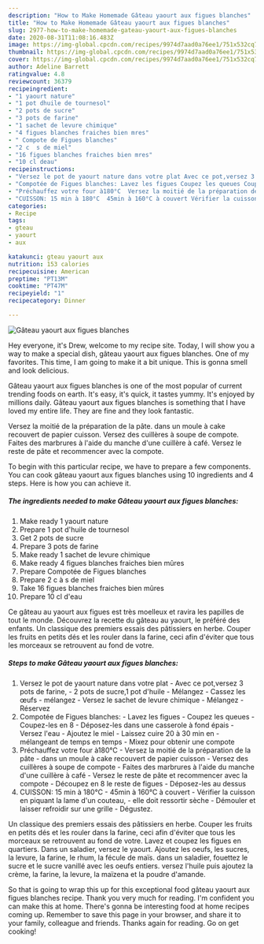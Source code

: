 ```yaml
---
description: "How to Make Homemade Gâteau yaourt aux figues blanches"
title: "How to Make Homemade Gâteau yaourt aux figues blanches"
slug: 2977-how-to-make-homemade-gateau-yaourt-aux-figues-blanches
date: 2020-08-31T11:08:16.483Z
image: https://img-global.cpcdn.com/recipes/9974d7aad0a76ee1/751x532cq70/gateau-yaourt-aux-figues-blanches-photo-principale-de-la-recette.jpg
thumbnail: https://img-global.cpcdn.com/recipes/9974d7aad0a76ee1/751x532cq70/gateau-yaourt-aux-figues-blanches-photo-principale-de-la-recette.jpg
cover: https://img-global.cpcdn.com/recipes/9974d7aad0a76ee1/751x532cq70/gateau-yaourt-aux-figues-blanches-photo-principale-de-la-recette.jpg
author: Adeline Barrett
ratingvalue: 4.8
reviewcount: 36379
recipeingredient:
- "1 yaourt nature"
- "1 pot dhuile de tournesol"
- "2 pots de sucre"
- "3 pots de farine"
- "1 sachet de levure chimique"
- "4 figues blanches fraiches bien mres"
- " Compote de Figues blanches"
- "2 c  s de miel"
- "16 figues blanches fraiches bien mres"
- "10 cl deau"
recipeinstructions:
- "Versez le pot de yaourt nature dans votre plat Avec ce pot,versez 3 pots de farine, 2 pots de sucre,1 pot d&#39;huile Mélangez Cassez les œufs mélangez Versez le sachet de levure chimique Mélangez Réservez"
- "Compotée de Figues blanches: Lavez les figues Coupez les queues Coupez-les en 8 Déposez-les dans une casserole à fond épais Versez l&#39;eau Ajoutez le miel Laissez cuire 20 à 30 min en mélangeant de temps en temps Mixez pour obtenir une compote"
- "Préchauffez votre four à180°C  Versez la moitié de la préparation de la pâte dans un moule à cake recouvert de papier cuisson Versez des cuillères à soupe de compote Faites des marbrures à l&#39;aide du manche d&#39;une cuillère à café Versez le reste de pâte et recommencer avec la compote Découpez en 8 le reste de figues Déposez-les au dessus"
- "CUISSON: 15 min à 180°C  45min à 160°C à couvert Vérifier la cuisson en piquant la lame d&#39;un couteau, elle doit ressortir sèche Démouler et laisser refroidir sur une grille Dégustez."
categories:
- Recipe
tags:
- gteau
- yaourt
- aux

katakunci: gteau yaourt aux 
nutrition: 153 calories
recipecuisine: American
preptime: "PT13M"
cooktime: "PT47M"
recipeyield: "1"
recipecategory: Dinner

---
```



![Gâteau yaourt aux figues blanches](https://img-global.cpcdn.com/recipes/9974d7aad0a76ee1/751x532cq70/gateau-yaourt-aux-figues-blanches-photo-principale-de-la-recette.jpg)

Hey everyone, it's Drew, welcome to my recipe site. Today, I will show you a way to make a special dish, gâteau yaourt aux figues blanches. One of my favorites. This time, I am going to make it a bit unique. This is gonna smell and look delicious.

Gâteau yaourt aux figues blanches is one of the most popular of current trending foods on earth. It's easy, it's quick, it tastes yummy. It's enjoyed by millions daily. Gâteau yaourt aux figues blanches is something that I have loved my entire life. They are fine and they look fantastic.

Versez la moitié de la préparation de la pâte. dans un moule à cake recouvert de papier cuisson. Versez des cuillères à soupe de compote. Faites des marbrures à l&#39;aide du manche d&#39;une cuillère à café. Versez le reste de pâte et recommencer avec la compote.


To begin with this particular recipe, we have to prepare a few components. You can cook gâteau yaourt aux figues blanches using 10 ingredients and 4 steps. Here is how you can achieve it.

<!--inarticleads1-->

##### The ingredients needed to make Gâteau yaourt aux figues blanches:

1. Make ready 1 yaourt nature
1. Prepare 1 pot d&#39;huile de tournesol
1. Get 2 pots de sucre
1. Prepare 3 pots de farine
1. Make ready 1 sachet de levure chimique
1. Make ready 4 figues blanches fraiches bien mûres
1. Prepare  Compotée de Figues blanches
1. Prepare 2 c à s de miel
1. Take 16 figues blanches fraiches bien mûres
1. Prepare 10 cl d&#39;eau


Ce gâteau au yaourt aux figues est très moelleux et ravira les papilles de tout le monde. Découvrez la recette du gâteau au yaourt, le préféré des enfants. Un classique des premiers essais des pâtissiers en herbe. Couper les fruits en petits dés et les rouler dans la farine, ceci afin d&#39;éviter que tous les morceaux se retrouvent au fond de votre. 

<!--inarticleads2-->

##### Steps to make Gâteau yaourt aux figues blanches:

1. Versez le pot de yaourt nature dans votre plat - Avec ce pot,versez 3 pots de farine, - 2 pots de sucre,1 pot d&#39;huile - Mélangez - Cassez les œufs - mélangez - Versez le sachet de levure chimique - Mélangez - Réservez
1. Compotée de Figues blanches: - Lavez les figues - Coupez les queues - Coupez-les en 8 - Déposez-les dans une casserole à fond épais - Versez l&#39;eau - Ajoutez le miel - Laissez cuire 20 à 30 min en - mélangeant de temps en temps - Mixez pour obtenir une compote
1. Préchauffez votre four à180°C -  Versez la moitié de la préparation de la pâte - dans un moule à cake recouvert de papier cuisson - Versez des cuillères à soupe de compote - Faites des marbrures à l&#39;aide du manche d&#39;une cuillère à café - Versez le reste de pâte et recommencer avec la compote - Découpez en 8 le reste de figues - Déposez-les au dessus
1. CUISSON: 15 min à 180°C  - 45min à 160°C à couvert - Vérifier la cuisson en piquant la lame d&#39;un couteau, - elle doit ressortir sèche - Démouler et laisser refroidir sur une grille - Dégustez.


Un classique des premiers essais des pâtissiers en herbe. Couper les fruits en petits dés et les rouler dans la farine, ceci afin d&#39;éviter que tous les morceaux se retrouvent au fond de votre. Lavez et coupez les figues en quartiers. Dans un saladier, versez le yaourt. Ajoutez les oeufs, les sucres, la levure, la farine, le rhum, la fécule de maïs. dans un saladier, fouettez le sucre et le sucre vanillé avec les oeufs entiers. versez l&#39;huile puis ajoutez la crème, la farine, la levure, la maïzena et la poudre d&#39;amande. 

So that is going to wrap this up for this exceptional food gâteau yaourt aux figues blanches recipe. Thank you very much for reading. I'm confident you can make this at home. There's gonna be interesting food at home recipes coming up. Remember to save this page in your browser, and share it to your family, colleague and friends. Thanks again for reading. Go on get cooking!

